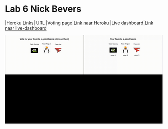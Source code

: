 # Lab 6 Nick Bevers

|Heroku Links| URL
|Voting page|[Link naar Heroku](https://lab6-nick-bevers.herokuapp.com/)
|Live dashboard|[Link naar live-dashboard](https://lab6-nick-bevers.herokuapp.com/live)


![ ](https://github.com/NickBevers/Lab6/blob/master/Demo.gif)